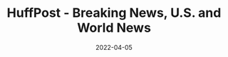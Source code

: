 ---
title: "HuffPost - Breaking News, U.S. and World News"
hash: "b29a235ee4d1af745aa04dea7ea59310"
original: "https://www.huffpost.com/section/front-page/feed"
date: "2022-04-05"
feedType: "RSS"
---